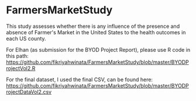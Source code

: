 # FarmersMarketStudy
This study assesses whether there is any influence of the presence and absence of Farmer's Market in the United States to the health outcomes in each US county.

For Elhan (as submission for the BYOD Project Report), please use R code in this path: https://github.com/fikriyahwinata/FarmersMarketStudy/blob/master/BYODProjectVol2.R

For the final dataset, I used the final CSV, can be found here: https://github.com/fikriyahwinata/FarmersMarketStudy/blob/master/BYODProjectDataVol2.csv
